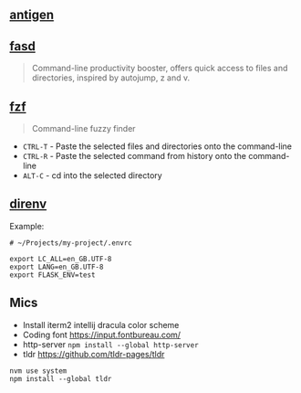 ##  [antigen](https://github.com/zsh-users/antigen)

## [fasd](https://github.com/clvv/fasd)

> Command-line productivity booster, offers quick access to files and directories, inspired by autojump, z and v.

## [fzf](https://github.com/junegunn/fzf)

> Command-line fuzzy finder

* `CTRL-T` - Paste the selected files and directories onto the command-line
* `CTRL-R` - Paste the selected command from history onto the command-line
* `ALT-C` - cd into the selected directory

## [direnv](https://github.com/direnv/direnv)

Example:

```
# ~/Projects/my-project/.envrc

export LC_ALL=en_GB.UTF-8
export LANG=en_GB.UTF-8
export FLASK_ENV=test
```

## Mics

* Install iterm2 intellij dracula color scheme
* Coding font https://input.fontbureau.com/
* http-server `npm install --global http-server`
* tldr https://github.com/tldr-pages/tldr

```
nvm use system
npm install --global tldr
```
